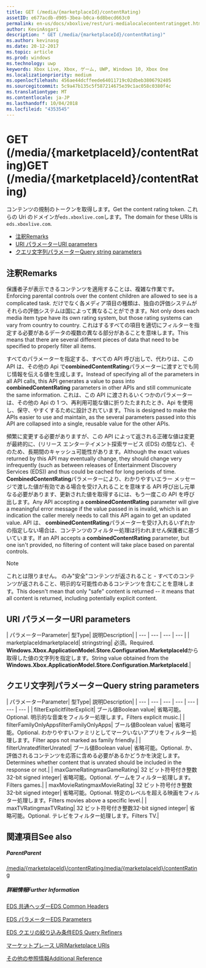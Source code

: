 ```yaml
---
title: GET (/media/{marketplaceId}/contentRating)
assetID: e677acdb-d905-3bea-b0ca-6d8becd663c0
permalink: en-us/docs/xboxlive/rest/uri-medialocalecontentratingget.html
author: KevinAsgari
description: " GET (/media/{marketplaceId}/contentRating)"
ms.author: kevinasg
ms.date: 20-12-2017
ms.topic: article
ms.prod: windows
ms.technology: uwp
keywords: Xbox Live, Xbox, ゲーム, UWP, Windows 10, Xbox One
ms.localizationpriority: medium
ms.openlocfilehash: 456ae44dcffeede64011719c02dbeb3806792405
ms.sourcegitcommit: 5c9a47b135c5f587214675e39c1ac058c0380f4c
ms.translationtype: MT
ms.contentlocale: ja-JP
ms.lasthandoff: 10/04/2018
ms.locfileid: "4353545"
---
```

# <a name="get-mediamarketplaceidcontentrating"></a><span data-ttu-id="01e85-104">GET (/media/{marketplaceId}/contentRating)</span><span class="sxs-lookup"><span data-stu-id="01e85-104">GET (/media/{marketplaceId}/contentRating)</span></span>
<span data-ttu-id="01e85-105">コンテンツの規制のトークンを取得します。</span><span class="sxs-lookup"><span data-stu-id="01e85-105">Get the content rating token.</span></span> <span data-ttu-id="01e85-106">これらの Uri のドメインが`eds.xboxlive.com`します。</span><span class="sxs-lookup"><span data-stu-id="01e85-106">The domain for these URIs is `eds.xboxlive.com`.</span></span>
 
  * [<span data-ttu-id="01e85-107">注釈</span><span class="sxs-lookup"><span data-stu-id="01e85-107">Remarks</span></span>](#ID4EV)
  * [<span data-ttu-id="01e85-108">URI パラメーター</span><span class="sxs-lookup"><span data-stu-id="01e85-108">URI parameters</span></span>](#ID4ELB)
  * [<span data-ttu-id="01e85-109">クエリ文字列パラメーター</span><span class="sxs-lookup"><span data-stu-id="01e85-109">Query string parameters</span></span>](#ID4EWB)
 
<a id="ID4EV"></a>

 
## <a name="remarks"></a><span data-ttu-id="01e85-110">注釈</span><span class="sxs-lookup"><span data-stu-id="01e85-110">Remarks</span></span>
 
<span data-ttu-id="01e85-111">保護者子が表示できるコンテンツを適用することは、複雑な作業です。</span><span class="sxs-lookup"><span data-stu-id="01e85-111">Enforcing parental controls over the content children are allowed to see is a complicated task.</span></span> <span data-ttu-id="01e85-112">だけでなく各メディア項目の種類は、独自の評価システムがそれらの評価システムは国によって異なることができます。</span><span class="sxs-lookup"><span data-stu-id="01e85-112">Not only does each media item type have its own rating system, but those rating systems can vary from country to country.</span></span> <span data-ttu-id="01e85-113">これはするすべての項目を適切にフィルターを指定する必要があるデータの複数の異なる部分があることを意味します。</span><span class="sxs-lookup"><span data-stu-id="01e85-113">This means that there are several different pieces of data that need to be specified to properly filter all items.</span></span>
 
<span data-ttu-id="01e85-114">すべてのパラメーターを指定する、すべての API 呼び出しで、代わりは、この API は、その他の Api で**combinedContentRating**パラメーターに渡すとでも同じ情報を伝える値を生成します。</span><span class="sxs-lookup"><span data-stu-id="01e85-114">Instead of specifying all of the parameters in all API calls, this API generates a value to pass into **combinedContentRating** parameters in other APIs and still communicate the same information.</span></span> <span data-ttu-id="01e85-115">これは、この API に渡されるいくつかのパラメーターは、その他の Api の 1 つ、再利用可能な値に折りたたまれたとき、Api を使用し、保守、やすくするために設計されています。</span><span class="sxs-lookup"><span data-stu-id="01e85-115">This is designed to make the APIs easier to use and maintain, as the several parameters passed into this API are collapsed into a single, reusable value for the other APIs.</span></span>
 
<span data-ttu-id="01e85-116">頻繁に変更する必要がありますが、この API によって返される正確な値は変更が最終的に、(リリース エンターテイメント探索サービス (EDS) の間など)、そのため、長期間のキャッシュ可能性があります。</span><span class="sxs-lookup"><span data-stu-id="01e85-116">Although the exact values returned by this API may eventually change, they should change very infrequently (such as between releases of Entertainment Discovery Services (EDS)) and thus could be cached for long periods of time.</span></span> <span data-ttu-id="01e85-117">**CombinedContentRating**パラメーターにより、わかりやすいエラー メッセージで渡した値が有効である場合を受け入れることを意味する API 呼び出し元単なる必要があります、更新された値を取得するには、もう一度この API を呼び出します。</span><span class="sxs-lookup"><span data-stu-id="01e85-117">Any API accepting a **combinedContentRating** parameter will give a meaningful error message if the value passed in is invalid, which is an indication the caller merely needs to call this API again to get an updated value.</span></span> <span data-ttu-id="01e85-118">API は、 **combinedContentRating**パラメーターを受け入れるいずれかの指定しない場合は、コンテンツのフィルター処理は行われません保護者に基づいています。</span><span class="sxs-lookup"><span data-stu-id="01e85-118">If an API accepts a **combinedContentRating** parameter, but one isn't provided, no filtering of content will take place based on parental controls.</span></span> 

> [!NOTE] 
> <span data-ttu-id="01e85-119">これとは限りません。 のみ"安全"コンテンツが返されること - すべてのコンテンツが返されること、明示的な可能性のあるコンテンツを含むことを意味します。</span><span class="sxs-lookup"><span data-stu-id="01e85-119">This doesn't mean that only "safe" content is returned -- it means that all content is returned, including potentially explicit content.</span></span> 


  
<a id="ID4ELB"></a>

 
## <a name="uri-parameters"></a><span data-ttu-id="01e85-120">URI パラメーター</span><span class="sxs-lookup"><span data-stu-id="01e85-120">URI parameters</span></span>
 
| <span data-ttu-id="01e85-121">パラメーター</span><span class="sxs-lookup"><span data-stu-id="01e85-121">Parameter</span></span>| <span data-ttu-id="01e85-122">型</span><span class="sxs-lookup"><span data-stu-id="01e85-122">Type</span></span>| <span data-ttu-id="01e85-123">説明</span><span class="sxs-lookup"><span data-stu-id="01e85-123">Description</span></span>| 
| --- | --- | --- | --- | 
| <span data-ttu-id="01e85-124">marketplaceId</span><span class="sxs-lookup"><span data-stu-id="01e85-124">marketplaceId</span></span>| <span data-ttu-id="01e85-125">string</span><span class="sxs-lookup"><span data-stu-id="01e85-125">string</span></span>| <span data-ttu-id="01e85-126">必須。</span><span class="sxs-lookup"><span data-stu-id="01e85-126">Required.</span></span> <span data-ttu-id="01e85-127"><b>Windows.Xbox.ApplicationModel.Store.Configuration.MarketplaceId</b>から取得した値の文字列を指定します。</span><span class="sxs-lookup"><span data-stu-id="01e85-127">String value obtained from the <b>Windows.Xbox.ApplicationModel.Store.Configuration.MarketplaceId</b>.</span></span>| 
  
<a id="ID4EWB"></a>

 
## <a name="query-string-parameters"></a><span data-ttu-id="01e85-128">クエリ文字列パラメーター</span><span class="sxs-lookup"><span data-stu-id="01e85-128">Query string parameters</span></span>
 
| <span data-ttu-id="01e85-129">パラメーター</span><span class="sxs-lookup"><span data-stu-id="01e85-129">Parameter</span></span>| <span data-ttu-id="01e85-130">型</span><span class="sxs-lookup"><span data-stu-id="01e85-130">Type</span></span>| <span data-ttu-id="01e85-131">説明</span><span class="sxs-lookup"><span data-stu-id="01e85-131">Description</span></span>| 
| --- | --- | --- | --- | --- | --- | --- | 
| <span data-ttu-id="01e85-132">filterExplicit</span><span class="sxs-lookup"><span data-stu-id="01e85-132">filterExplicit</span></span>| <span data-ttu-id="01e85-133">ブール値</span><span class="sxs-lookup"><span data-stu-id="01e85-133">Boolean value</span></span>| <span data-ttu-id="01e85-134">省略可能。</span><span class="sxs-lookup"><span data-stu-id="01e85-134">Optional.</span></span> <span data-ttu-id="01e85-135">明示的な音楽をフィルター処理します。</span><span class="sxs-lookup"><span data-stu-id="01e85-135">Filters explicit music.</span></span>| 
| <span data-ttu-id="01e85-136">filterFamilyOnlyApps</span><span class="sxs-lookup"><span data-stu-id="01e85-136">filterFamilyOnlyApps</span></span>| <span data-ttu-id="01e85-137">ブール値</span><span class="sxs-lookup"><span data-stu-id="01e85-137">Boolean value</span></span>| <span data-ttu-id="01e85-138">省略可能。</span><span class="sxs-lookup"><span data-stu-id="01e85-138">Optional.</span></span> <span data-ttu-id="01e85-139">わかりやすいファミリとしてマークいないアプリをフィルター処理します。</span><span class="sxs-lookup"><span data-stu-id="01e85-139">Filter apps not marked as family friendly.</span></span>| 
| <span data-ttu-id="01e85-140">filterUnrated</span><span class="sxs-lookup"><span data-stu-id="01e85-140">filterUnrated</span></span>| <span data-ttu-id="01e85-141">ブール値</span><span class="sxs-lookup"><span data-stu-id="01e85-141">Boolean value</span></span>| <span data-ttu-id="01e85-142">省略可能。</span><span class="sxs-lookup"><span data-stu-id="01e85-142">Optional.</span></span> <span data-ttu-id="01e85-143">か、評価されるコンテンツを応答に含める必要があるかどうかを決定します。</span><span class="sxs-lookup"><span data-stu-id="01e85-143">Determines whether content that is unrated should be included in the response or not.</span></span>| 
| <span data-ttu-id="01e85-144">maxGameRating</span><span class="sxs-lookup"><span data-stu-id="01e85-144">maxGameRating</span></span>| <span data-ttu-id="01e85-145">32 ビット符号付き整数</span><span class="sxs-lookup"><span data-stu-id="01e85-145">32-bit signed integer</span></span>| <span data-ttu-id="01e85-146">省略可能。</span><span class="sxs-lookup"><span data-stu-id="01e85-146">Optional.</span></span> <span data-ttu-id="01e85-147">ゲームをフィルター処理します。</span><span class="sxs-lookup"><span data-stu-id="01e85-147">Filters games.</span></span>| 
| <span data-ttu-id="01e85-148">maxMovieRating</span><span class="sxs-lookup"><span data-stu-id="01e85-148">maxMovieRating</span></span>| <span data-ttu-id="01e85-149">32 ビット符号付き整数</span><span class="sxs-lookup"><span data-stu-id="01e85-149">32-bit signed integer</span></span>| <span data-ttu-id="01e85-150">省略可能。</span><span class="sxs-lookup"><span data-stu-id="01e85-150">Optional.</span></span> <span data-ttu-id="01e85-151">特定のレベルを超える映画をフィルター処理します。</span><span class="sxs-lookup"><span data-stu-id="01e85-151">Filters movies above a specific level.</span></span>| 
| <span data-ttu-id="01e85-152">maxTVRating</span><span class="sxs-lookup"><span data-stu-id="01e85-152">maxTVRating</span></span>| <span data-ttu-id="01e85-153">32 ビット符号付き整数</span><span class="sxs-lookup"><span data-stu-id="01e85-153">32-bit signed integer</span></span>| <span data-ttu-id="01e85-154">省略可能。</span><span class="sxs-lookup"><span data-stu-id="01e85-154">Optional.</span></span> <span data-ttu-id="01e85-155">テレビをフィルター処理します。</span><span class="sxs-lookup"><span data-stu-id="01e85-155">Filters TV.</span></span>| 
  
<a id="ID4E5D"></a>

 
## <a name="see-also"></a><span data-ttu-id="01e85-156">関連項目</span><span class="sxs-lookup"><span data-stu-id="01e85-156">See also</span></span>
 
<a id="ID4EAE"></a>

 
##### <a name="parent"></a><span data-ttu-id="01e85-157">Parent</span><span class="sxs-lookup"><span data-stu-id="01e85-157">Parent</span></span> 

[<span data-ttu-id="01e85-158">/media/{marketplaceId}/contentRating</span><span class="sxs-lookup"><span data-stu-id="01e85-158">/media/{marketplaceId}/contentRating</span></span>](uri-medialocalecontentrating.md)

  
<a id="ID4EKE"></a>

 
##### <a name="further-information"></a><span data-ttu-id="01e85-159">詳細情報</span><span class="sxs-lookup"><span data-stu-id="01e85-159">Further Information</span></span> 

[<span data-ttu-id="01e85-160">EDS 共通ヘッダー</span><span class="sxs-lookup"><span data-stu-id="01e85-160">EDS Common Headers</span></span>](../../additional/edscommonheaders.md)

 [<span data-ttu-id="01e85-161">EDS パラメーター</span><span class="sxs-lookup"><span data-stu-id="01e85-161">EDS Parameters</span></span>](../../additional/edsparameters.md)

 [<span data-ttu-id="01e85-162">EDS クエリの絞り込み条件</span><span class="sxs-lookup"><span data-stu-id="01e85-162">EDS Query Refiners</span></span>](../../additional/edsqueryrefiners.md)

 [<span data-ttu-id="01e85-163">マーケットプレース URI</span><span class="sxs-lookup"><span data-stu-id="01e85-163">Marketplace URIs</span></span>](atoc-reference-marketplace.md)

 [<span data-ttu-id="01e85-164">その他の参照情報</span><span class="sxs-lookup"><span data-stu-id="01e85-164">Additional Reference</span></span>](../../additional/atoc-xboxlivews-reference-additional.md)

   